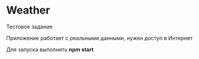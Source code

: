# Weather
Тестовое задание

Приложение работает с реальными данными, нужен доступ в Интернет

Для запуска выполнить **npm start**

